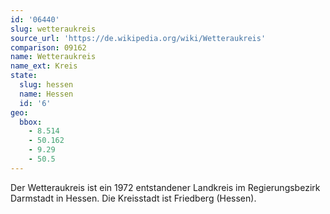 ```yaml
---
id: '06440'
slug: wetteraukreis
source_url: 'https://de.wikipedia.org/wiki/Wetteraukreis'
comparison: 09162
name: Wetteraukreis
name_ext: Kreis
state:
  slug: hessen
  name: Hessen
  id: '6'
geo:
  bbox:
    - 8.514
    - 50.162
    - 9.29
    - 50.5
---
```


Der Wetteraukreis ist ein 1972 entstandener Landkreis im Regierungsbezirk Darmstadt in Hessen. Die Kreisstadt ist Friedberg (Hessen).

